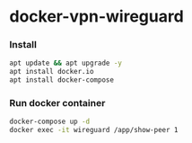 # docker-vpn-wireguard

### Install

```bash
apt update && apt upgrade -y
apt install docker.io
apt install docker-compose
```

### Run docker container

```bash
docker-compose up -d
docker exec -it wireguard /app/show-peer 1
```